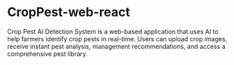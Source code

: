 # CropPest-web-react
Crop Pest AI Detection System is a web-based application that uses AI to help farmers identify crop pests in real-time. Users can upload crop images, receive instant pest analysis, management recommendations, and access a comprehensive pest library.
